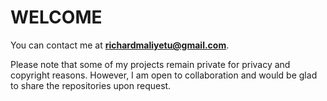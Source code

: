 # WELCOME  

You can contact me at **richardmaliyetu@gmail.com**.  

Please note that some of my projects remain private for privacy and copyright reasons. However, I am open to collaboration and would be glad to share the repositories upon request.  
